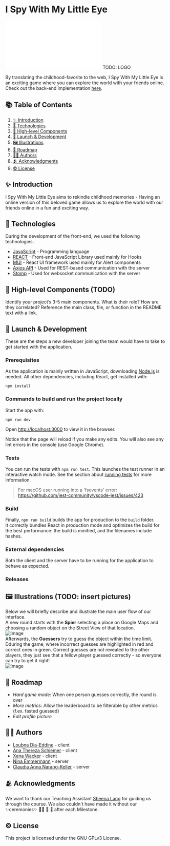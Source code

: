 # I Spy With My Little Eye
![Image](./src/components/ui/LogoEye.js)  TODO: LOGO

By translating the childhood-favorite to the web, I Spy With My Little Eye is an exciting game where you can explore the world with your friends online.
Check out the back-end implementation [here](https://github.com/sopra-fs23-group-09/SpyWithMyLittleEye_server).

## 📚 Table of Contents
1. [✨ Introduction](#introduction)
2. [🦋 Technologies](#technologies)
3. [🧩 High-level Components](#high-level-components)
4. [🚀 Launch & Development](#launch--development)
5. [🖼️ Illustrations](#illustrations)
6. [🚗 Roadmap](#roadmap)
7. [👩‍💻 Authors](#authors)
8. [🫂 Acknowledgments](#acknowledgments)
9. [©️ License](#license)


## ✨ Introduction

I Spy With My Little Eye aims to rekindle childhood memories - Having an online version of this beloved game allows us to explore the world with our friends online in a fun and exciting way.

## 🦋 Technologies
During the development of the front-end, we used the following technologies:

* [JavaScript]() - Programming language
* [REACT](https://reactjs.org/) - Front-end JavaScript Library used mainly for Hooks
* [MUI](https://mui.com/material-ui/react-alert/) - React UI framework used mainly for Alert components
* [Axios API](https://axios-http.com/docs/api_intro) - Used for REST-based communication with the server
* [Stomp](https://stomp-js.github.io/stomp-websocket/) - Used for websocket communication with the server

## 🧩 High-level Components (TODO)
Identify your project’s 3-5 main components. What is their role?
How are they correlated? Reference the main class, file, or function in the README text
with a link.

## 🚀 Launch & Development

These are the steps a new developer joining the team would
have to take to get started with the application.

### Prerequisites
As the application is mainly written in JavaScript, downloading [Node.js](https://nodejs.org) is needed. All other dependencies, including React, get installed with:

```npm install```

### Commands to build and run the project locally

Start the app with:

```npm run dev```

Open [http://localhost:3000](http://localhost:3000) to view it in the browser.

Notice that the page will reload if you make any edits. You will also see any lint errors in the console (use Google Chrome).

### Tests
You can run the tests with `npm run test`.
This launches the test runner in an interactive watch mode. See the section about [running tests](https://facebook.github.io/create-react-app/docs/running-tests) for more information.

> For macOS user running into a 'fsevents' error: https://github.com/jest-community/vscode-jest/issues/423

### Build
Finally, `npm run build` builds the app for production to the `build` folder.<br>
It correctly bundles React in production mode and optimizes the build for the best performance: the build is minified, and the filenames include hashes.<br>

### External dependencies

Both the client and the server have to be running for the application to behave as expected.
### Releases

## 🖼️ Illustrations (TODO: insert pictures)

Below we will briefly describe and illustrate the main user flow of our interface. <br>
A new round starts with the **Spier**  selecting a place on Google Maps and choosing a random object on the Street View of that location. <br>
![Image](//) <br>
Afterwards, the **Guessers** try to guess the object within the time limit. Dduring the game, where incorrect guesses are highlighted in red and correct ones in green. Correct guesses are not revealed to the other players, they just see that a fellow player guessed correctly - so everyone can try to get it right!
<br>
![Image](//)


## 🚗 Roadmap

* *Hard game mode*: When one person guesses correctly, the round is over
* *More metrics*: Allow the leaderboard to be filterable by other metrics (f.ex. fasted guessed)
* *Edit profile picture*

## 👩‍💻 Authors

* [Loubna Dia-Eddine](https://github.com/Loubnadia) - client
* [Ana Thereza Schiemer](https://github.com/athzsc) - client
* [Xena Wacker](https://github.com/xayreen) - client
* [Nina Emmermann](https://github.com/ninanni) - server
* [Claudia Anna Narang-Keller](https://github.com/cnaran) - server


## 🫂 Acknowledgments

We want to thank our Teaching Assistant [Sheena Lang](https://github.com/SheenaGit) for guiding us through the course. We also couldn't have made it without our ✨ceremonies✨ 🍣✨ 🍱 🫶 after each Milestone.
## ©️ License

This project is licensed under the GNU GPLv3 License. 

 